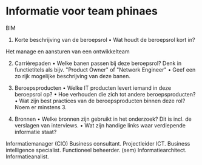 # Informatie voor team phinaes

BIM
1.	Korte beschrijving van de beroepsrol
•	Wat houdt de beroepsrol kort in?

Het manage en aansturen van een ontwikkelteam

2.	Carrièrepaden
•	Welke banen passen bij deze beroepsrol? Denk in functietitels als bijv. "Product Owner" of "Network Engineer"
•	Geef een zo rijk mogelijke beschrijving van deze banen.

3.	Beroepsproducten
•	Welke IT producten levert iemand in deze beroepsrol op?
•	Hoe verhouden die zich tot andere beroepsproducten?
•	Wat zijn best practices van de beroepsproducten binnen deze rol? Noem er minstens 3.

4.	Bronnen
•	Welke bronnen zijn gebruikt in het onderzoek? Dit is incl. de verslagen van interviews.
•	Wat zijn handige links waar verdiepende informatie staat?


Informatiemanager (CIO)
Business consultant.
Projectleider ICT.
Business intelligence specialist.
Functioneel beheerder. (sem)
Informatiearchitect.
Informatieanalist.
